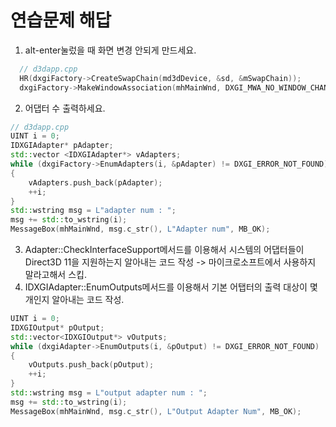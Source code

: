 # 연습문제 해답
1. alt-enter눌렀을 때 화면 변경 안되게 만드세요.
```c++
  // d3dapp.cpp
  HR(dxgiFactory->CreateSwapChain(md3dDevice, &sd, &mSwapChain));
  dxgiFactory->MakeWindowAssociation(mhMainWnd, DXGI_MWA_NO_WINDOW_CHANGES);
```
2. 어댑터 수 출력하세요.
```c++
// d3dapp.cpp
UINT i = 0;
IDXGIAdapter* pAdapter;
std::vector <IDXGIAdapter*> vAdapters;
while (dxgiFactory->EnumAdapters(i, &pAdapter) != DXGI_ERROR_NOT_FOUND)
{
	vAdapters.push_back(pAdapter);
	++i;
}
std::wstring msg = L"adapter num : ";
msg += std::to_wstring(i);
MessageBox(mhMainWnd, msg.c_str(), L"Adapter num", MB_OK);
```
3. Adapter::CheckInterfaceSupport메서드를 이용해서 시스템의 어댑터들이 Direct3D 11을 지원하는지 알아내는 코드 작성
   -> 마이크로소프트에서 사용하지 말라고해서 스킵.
4. IDXGIAdapter::EnumOutputs메서드를 이용해서 기본 어탭터의 출력 대상이 몇 개인지 알아내는 코드 작성.
```c++
UINT i = 0;
IDXGIOutput* pOutput;
std::vector<IDXGIOutput*> vOutputs;
while (dxgiAdapter->EnumOutputs(i, &pOutput) != DXGI_ERROR_NOT_FOUND)
{
	vOutputs.push_back(pOutput);
	++i;
}
std::wstring msg = L"output adapter num : ";
msg += std::to_wstring(i);
MessageBox(mhMainWnd, msg.c_str(), L"Output Adapter Num", MB_OK);
```

